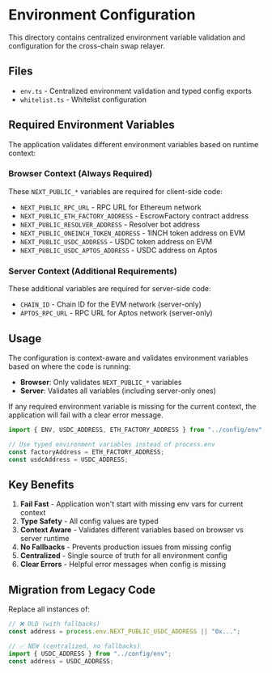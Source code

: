 # Environment Configuration

This directory contains centralized environment variable validation and configuration for the cross-chain swap relayer.

## Files

- `env.ts` - Centralized environment validation and typed config exports
- `whitelist.ts` - Whitelist configuration

## Required Environment Variables

The application validates different environment variables based on runtime context:

### Browser Context (Always Required)

These `NEXT_PUBLIC_*` variables are required for client-side code:

- `NEXT_PUBLIC_RPC_URL` - RPC URL for Ethereum network
- `NEXT_PUBLIC_ETH_FACTORY_ADDRESS` - EscrowFactory contract address
- `NEXT_PUBLIC_RESOLVER_ADDRESS` - Resolver bot address
- `NEXT_PUBLIC_ONEINCH_TOKEN_ADDRESS` - 1INCH token address on EVM
- `NEXT_PUBLIC_USDC_ADDRESS` - USDC token address on EVM
- `NEXT_PUBLIC_USDC_APTOS_ADDRESS` - USDC address on Aptos

### Server Context (Additional Requirements)

These additional variables are required for server-side code:

- `CHAIN_ID` - Chain ID for the EVM network (server-only)
- `APTOS_RPC_URL` - RPC URL for Aptos network (server-only)

## Usage

The configuration is context-aware and validates environment variables based on where the code is running:

- **Browser**: Only validates `NEXT_PUBLIC_*` variables
- **Server**: Validates all variables (including server-only ones)

If any required environment variable is missing for the current context, the application will fail with a clear error message.

```typescript
import { ENV, USDC_ADDRESS, ETH_FACTORY_ADDRESS } from "../config/env";

// Use typed environment variables instead of process.env
const factoryAddress = ETH_FACTORY_ADDRESS;
const usdcAddress = USDC_ADDRESS;
```

## Key Benefits

1. **Fail Fast** - Application won't start with missing env vars for current context
2. **Type Safety** - All config values are typed
3. **Context Aware** - Validates different variables based on browser vs server runtime
4. **No Fallbacks** - Prevents production issues from missing config
5. **Centralized** - Single source of truth for all environment config
6. **Clear Errors** - Helpful error messages when config is missing

## Migration from Legacy Code

Replace all instances of:

```typescript
// ❌ OLD (with fallbacks)
const address = process.env.NEXT_PUBLIC_USDC_ADDRESS || "0x...";

// ✅ NEW (centralized, no fallbacks)
import { USDC_ADDRESS } from "../config/env";
const address = USDC_ADDRESS;
```

